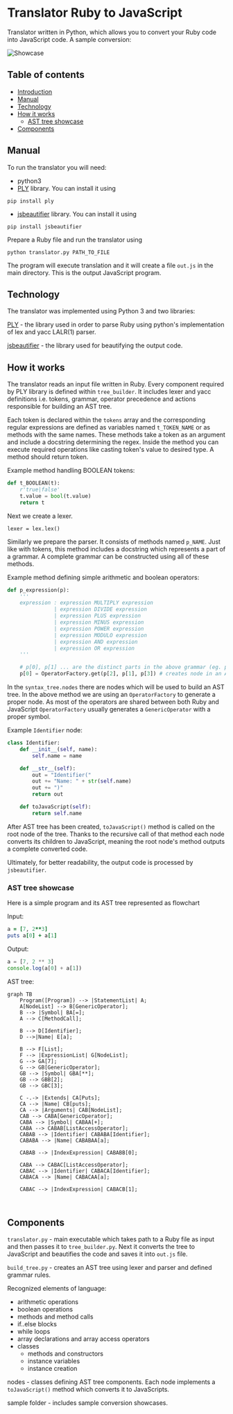 # Translator Ruby to JavaScript

Translator written in Python, which allows you to convert your Ruby code into JavaScript code. A sample conversion:

![Showcase](https://i.imgur.com/YCVeCxy.png)

## Table of contents

- [Introduction](#translator-ruby-to-javascript)
- [Manual](#manual)
- [Technology](#technology)
- [How it works](#how-it-works)
  - [AST tree showcase](#ast-tree-showcase)
- [Components](#components)

## Manual

To run the translator you will need:
* python3
* [PLY](https://pypi.org/project/ply/) library. You can install it using
```
pip install ply
```
* [jsbeautifier](https://pypi.org/project/jsbeautifier/) library. You can install it using

```
pip install jsbeautifier
```

Prepare a Ruby file and run the translator using
```
python translator.py PATH_TO_FILE
```

The program will execute translation and it will create a file `out.js` in the main directory. This is the output JavaScript program.

## Technology
The translator was implemented using Python 3 and two libraries:

[PLY](https://pypi.org/project/ply/) - the library used in order to parse Ruby using python's implementation of lex and yacc LALR(1) parser.

[jsbeautifier](https://pypi.org/project/jsbeautifier/) - the library used for beautifying the output code.

## How it works
The translator reads an input file written in Ruby. Every component required by PLY library is defined within `tree_builder`. It includes lexer and yacc definitions i.e. tokens, grammar, operator precedence and actions responsible for building an AST tree.

Each token is declared within the `tokens` array and the corresponding regular expressions are defined as variables named `t_TOKEN_NAME` or as methods with the same names. These methods take a token as an argument and include a docstring determining the regex. Inside the method you can execute required operations like casting token's value to desired type. A method should return token.

Example method handling BOOLEAN tokens:

``` python
def t_BOOLEAN(t):
    r'true|false'
    t.value = bool(t.value)
    return t
```

Next we create a lexer.

```
lexer = lex.lex()
```

Similarly we prepare the parser. It consists of methods named `p_NAME`. Just like with tokens, this method includes a docstring which represents a part of a grammar. A complete grammar can be constructed using all of these methods.

Example method defining simple arithmetic and boolean operators:

``` python
def p_expression(p):
    '''
    expression : expression MULTIPLY expression
               | expression DIVIDE expression
               | expression PLUS expression
               | expression MINUS expression
               | expression POWER expression
               | expression MODULO expression
               | expression AND expression
               | expression OR expression
    '''

    # p[0], p[1] ... are the distinct parts in the above grammar (eg. p[2] is an operator token)
    p[0] = OperatorFactory.get(p[2], p[1], p[3]) # creates node in an AST tree
```

In the `syntax_tree.nodes` there are nodes which will be used to build an AST tree. In the above method we are using an `OperatorFactory` to generate a proper node. As most of the operators are shared between both Ruby and JavaScript `OperatorFactory` usually generates a `GenericOperator` with a proper symbol.

Example `Identifier` node:

```python
class Identifier:
    def __init__(self, name):
        self.name = name

    def __str__(self):
        out = "Identifier("
        out += "Name: " + str(self.name)
        out += ")"
        return out

    def toJavaScript(self):
        return self.name
```

After AST tree has been created, `toJavaScript()` method is called on the root node of the tree. Thanks to the recursive call of that method each node converts its children to JavaScript, meaning the root node's method outputs a complete converted code.


Ultimately, for better readability, the output code is processed by `jsbeautifier`.

### AST tree showcase

Here is a simple program and its AST tree represented as flowchart

Input:
``` ruby
a = [7, 2**3]
puts a[0] + a[1]
```
Output:
``` javascript
a = [7, 2 ** 3]
console.log(a[0] + a[1])
```

AST tree:
    
``` mermaid
graph TB
    Program([Program]) --> |StatementList| A;
    A[NodeList] --> B[GenericOperator];
    B --> |Symbol| BA[=];
    A --> C[MethodCall];
    
    B --> D[Identifier];
    D -->|Name| E[a];
    
    B --> F[List];
    F --> |ExpressionList| G[NodeList];
    G --> GA[7];
    G --> GB[GenericOperator];
    GB --> |Symbol| GBA[**];
    GB --> GBB[2];
    GB --> GBC[3];
    
    C -.-> |Extends| CA[Puts];
    CA --> |Name| CB[puts];
    CA --> |Arguments| CAB[NodeList];
    CAB --> CABA[GenericOperator];
    CABA --> |Symbol| CABAA[+];
    CABA --> CABAB[ListAccessOperator];
    CABAB --> |Identifier| CABABA[Identifier];
    CABABA --> |Name| CABABAA[a];
    
    CABAB --> |IndexExpression| CABABB[0];
    
    CABA --> CABAC[ListAccessOperator];
    CABAC --> |Identifier| CABACA[Identifier];
    CABACA --> |Name| CABACAA[a];
    
    CABAC --> |IndexExpression| CABACB[1];
    
    
```


## Components
 
`translator.py` - main executable which takes path to a Ruby file as input and then passes it to `tree_builder.py`. Next it converts the tree to JavaScript and beautifies the code and saves it into `out.js` file.

`build_tree.py` - creates an AST tree using lexer and parser and defined grammar rules.

Recognized elements of language:
* arithmetic operations
* boolean operations
* methods and method calls
* if..else blocks
* while loops
* array declarations and array access operators
* classes
  * methods and constructors
  * instance variables
  * instance creation

nodes - classes defining AST tree components. Each node implements a `toJavaScript()` method which converts it to JavaScripts.

sample folder - includes sample conversion showcases.
